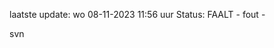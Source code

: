 laatste update: 
wo 08-11-2023 11:56   uur 
Status: FAALT - fout - 
<div class="service R">svn</div>